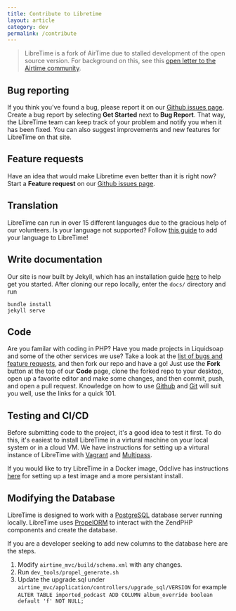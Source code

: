 ```yaml
---
title: Contribute to Libretime
layout: article
category: dev
permalink: /contribute
---
```


> LibreTime is a fork of AirTime due to stalled development of the open source version. For background on this,
see this [open letter to the Airtime community](https://gist.github.com/hairmare/8c03b69c9accc90cfe31fd7e77c3b07d).

## Bug reporting

If you think you've found a bug, please report it on our [Github issues page](https://github.com/LibreTime/libretime/issues/new/choose).
Create a bug report by selecting **Get Started** next to **Bug Report**. That way, the LibreTime team can keep track of
your problem and notify you when it has been fixed. You can also suggest
improvements and new features for LibreTime on that site.

## Feature requests

Have an idea that would make Libretime even better than it is right now? Start a **Feature request** on our
[Github issues page](https://github.com/LibreTime/libretime/issues/new/choose).

## Translation

LibreTime can run in over 15 different languages due to the gracious help of our volunteers. Is your language not
supported? Follow [this guide](/docs/interface-localization) to add your language to LibreTime!

## Write documentation

Our site is now built by Jekyll, which has an installation guide [here](https://jekyllrb.com/docs/installation/) to help get you started.
 After cloning our repo locally, enter the `docs/` directory and run

```
bundle install
jekyll serve
```

## Code

Are you familar with coding in PHP? Have you made projects in Liquidsoap and some of the other services we use?
Take a look at the [list of bugs and feature requests](https://github.com/LibreTime/libretime/issues), and then
fork our repo and have a go! Just use the **Fork** button at the top of our **Code** page, clone the forked repo to
your desktop, open up a favorite editor and make some changes, and then commit, push, and open a pull request.
Knowledge on how to use [Github](https://guides.github.com/activities/hello-world/) and [Git](https://git-scm.com/docs/gittutorial)
will suit you well, use the links for a quick 101.

## Testing and CI/CD

Before submitting code to the project, it's a good idea to test it first. To do this, it's easiest to install
LibreTime in a virtural machine on your local system or in a cloud VM. We have instructions for setting up a virtural
instance of LibreTime with [Vagrant](/docs/vagrant) and [Multipass](/docs/multipass).

If you would like to try LibreTime in a Docker image,
Odclive has instructions [here](https://github.com/kessibi/libretime-docker) for setting up a test image
and a more persistant install.

## Modifying the Database
LibreTime is designed to work with a [PostgreSQL](https://www.postgresql.org/) database server running locally.
LibreTime uses [PropelORM](http://propelorm.org) to interact with the ZendPHP components and create the database.

If you are a developer seeking to add new columns to the database here are the steps.

1. Modify `airtime_mvc/build/schema.xml` with any changes.
2. Run `dev_tools/propel_generate.sh`
3. Update the upgrade.sql under `airtime_mvc/application/controllers/upgrade_sql/VERSION` for example
 `ALTER TABLE imported_podcast ADD COLUMN album_override boolean default 'f' NOT NULL;`